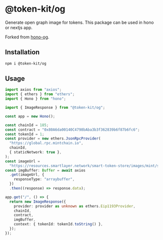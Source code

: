# @token-kit/og

Generate open graph image for tokens. This package can be used in hono or nextjs app.

Forked from [hono-og](https://github.com/wevm/hono-og).

## Installation

```sh
npm i @token-kit/og
```

## Usage

```ts
import axios from "axios";
import { ethers } from "ethers";
import { Hono } from "hono";

import { ImageResponse } from "@token-kit/og";

const app = new Hono();

const chainId = 185;
const contract = "0x80A6da00140C4798bAba3b3f362839b6f87b6fc6";
const tokenId = 1;
const provider = new ethers.JsonRpcProvider(
  "https://global.rpc.mintchain.io",
  chainId,
  { staticNetwork: true },
);
const imageUrl =
  "https://resources.smartlayer.network/smart-token-store/images/mint/suitup/smart-cat/assets/ed48be3a1c4bbfbee857304337947ad5.png";
const imgBuffer: Buffer = await axios
  .get(imageUrl, {
    responseType: "arraybuffer",
  })
  .then((response) => response.data);

app.get("/", () => {
  return new ImageResponse({
    provider: provider as unknown as ethers.Eip1193Provider,
    chainId,
    contract,
    imgBuffer,
    context: { tokenId: tokenId.toString() },
  });
});
```
